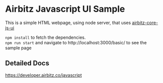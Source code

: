 # Airbitz Javascript UI Sample

This is a simple HTML webpage, using node server, that uses [airbitz-core-js-ui](https://github.com/Airbitz/airbitz-core-js-ui)

`npm install` to fetch the dependencies.  
`npm run start` and navigate to http://localhost:3000/basic/ to see the sample page

## Detailed Docs

https://developer.airbitz.co/javascript
